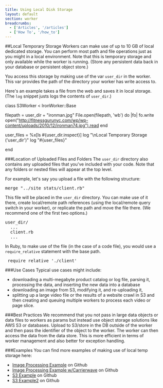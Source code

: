 ```yaml
---
title: Using Local Disk Storage
layout: default
section: worker
breadcrumbs:
  - ['Articles', '/articles']
  - ['How To', '/how_to']
---
```


##Local Temporary Storage
Workers can make use of up to 10 GB of local dedicated storage. You can perform most path and file operations just as you might in a local environment. Note that this is temporary storage and only available while the worker is running. (Store any persistent data back in your database or persistent object store.)

You access this storage by making use of the var `user_dir` in the worker. This var provides the path of the directory your worker has write access to.

Here's an example takes a file from the web and saves it in local storage.(The `log` snippet justs logs the contents of `user_dir`.)

</pre>
class S3Worker < IronWorker::Base

  filepath = user_dir + "ironman.jpg"
  File.open(filepath, 'wb') do |fo|
    fo.write open("http://fitnessgurunyc.com/wp/wp-content/uploads/2010/12/ironman74.jpg").read
  end

  user_files = %x[ls #{user_dir.inspect}]
  log "\nLocal Temporary Storage ('user_dir')"
  log "#{user_files}"

end
</pre>

###Location of Uploaded Files and Folders
The `user_dir` directory also contains any uploaded files that you've included with your code. Note that any folders or nested files will appear at the top level. 

For example, let's say you upload a file with the following structure:

<pre>
merge "../site_stats/client.rb"
</pre>

This file will be placed in the `user_dir` directory. You can make use of it there, create local/remote path references (using the local/remote query switch in your worker), or replicate the path and move the file there. (We recommend one of the first two options.)

<pre>
user_dir/
  ...
  client.rb
  ...
</pre>

In Ruby, to make use of the file (in the case of a code file), you would use a `require_relative` statement with the base path.

<pre>
 require_relative './client'
</pre>

###Use Cases
Typical use cases might include:

* downloading a multi-megabyte product catalog or log file, parsing it, processing the data, and inserting the new data into a database
* downloading an image from S3, modifying it, and re-uploading it,
* splitting up a large video file or the results of a website crawl in S3 and then creating and queuing multiple workers to process each video or page slice.

###Best Practices
We recommend that you not pass in large data objects or data files to workers as params but instead use object storage solutions like AWS S3 or databases. Upload to S3/store in the DB outside of the worker and then pass the identifier of the object to the worker. The worker can then access the data from the data store. This is more efficient in terms of worker management and also better for exception handling. 

###Examples
You can find more examples of making use of local temp storage here: 

* [Image Processing Example](https://github.com/iron-io/iron_worker_examples/blob/master/ruby/Image_processing/image_processor.rb) on Github
* [Image Processing Example w/Carrierwave](https://github.com/iron-io/iron_worker_examples/tree/master/ruby/carrierwave) on Github 
* [S3 Example](https://github.com/iron-io/iron_worker_examples/blob/master/ruby/s3_tester/s3_worker.rb) on Github
* [S3 Example2](https://github.com/iron-io/iron_worker_examples/tree/master/ruby/download_to_s3) on Github


